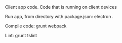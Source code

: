 Client app code. Code that is running on client devices

Run app, from directory with package.json:
electron .

Compile code:
grunt webpack

Lint:
grunt tslint
